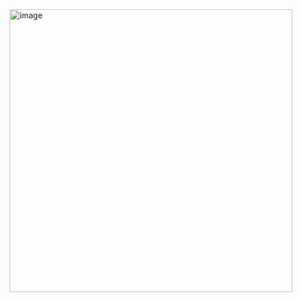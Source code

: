 <img width="499" alt="image" src="https://github.com/user-attachments/assets/aa8540d6-967f-47d6-ad27-24608f883ad8">
